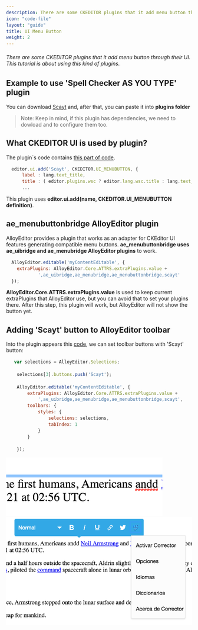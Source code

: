 ```yaml
---
description: There are some CKEDITOR plugins that it add menu button through their UI. This tutorial is about using this kind of plugins.
icon: "code-file"
layout: "guide"
title: UI Menu Button
weight: 2
---
```


###### There are some CKEDITOR plugins that it add menu button through their UI. This tutorial is about using this kind of plugins.

<article id="article1">

## Example to use 'Spell Checker AS YOU TYPE' plugin

<span class="code-header">You can download <a alt="download spell checker as you type plugin" href="http://ckeditor.com/addon/scayt">Scayt</a> and, after that,
you can paste it into <strong>plugins folder</strong>
</span>

> Note: Keep in mind, if this plugin has dependencies, we need to dowload and to configure them too.

</article>

<article id="article2">

## What CKEDITOR UI is used by plugin?

<p>
  The plugin´s code contains <a alt="code of plugin" href="https://github.com/WebSpellChecker/ckeditor-plugin-scayt/blob/master/plugin.js#L39">this part of code</a>.
</p>

```javascript
  editor.ui.add('Scayt', CKEDITOR.UI_MENUBUTTON, {
      label : lang.text_title,
      title : ( editor.plugins.wsc ? editor.lang.wsc.title : lang.text_title ),
      ...
```
<p>This plugin uses <strong>editor.ui.add(name, CKEDITOR.UI_MENUBUTTON definition)</strong>.</p>

</article>

<article id="article3">

## ae_menubuttonbridge AlloyEditor plugin

<p>
  AlloyEditor provides a plugin that works as an adapter for CKEditor UI features generating compatible menu buttons.
  <strong>ae_menubuttonbridge uses ae_uibridge and ae_menubridge AlloyEditor plugins</strong> to work.
</p>

```javascript
  AlloyEditor.editable('myContentEditable', {
    extraPlugins: AlloyEditor.Core.ATTRS.extraPlugins.value +
            ',ae_uibridge,ae_menubridge,ae_menubuttonbridge,scayt'
  });
```
<p>
  <strong>AlloyEditor.Core.ATTRS.extraPlugins.value</strong> is used to keep current extraPlugins that AlloyEditor use, but you can avoid that to set your plugins there. After this step, this plugin will work, but AlloyEditor will not show the button yet.
</p>

</article>

<article id="article4">

## Adding 'Scayt' button to AlloyEditor toolbar

<p>Into the plugin appears this <a alt="Name of buttons" href="https://github.com/WebSpellChecker/ckeditor-plugin-scayt/blob/master/plugin.js#L39">code</a>, we can set toolbar buttons with 'Scayt' button: </p>

```javascript
   var selections = AlloyEditor.Selections;

    selections[3].buttons.push('Scayt');

    AlloyEditor.editable('myContentEditable', {
        extraPlugins: AlloyEditor.Core.ATTRS.extraPlugins.value +
            ',ae_uibridge,ae_menubridge,ae_menubuttonbridge,scayt',
        toolbars: {
            styles: {
                selections: selections,
                tabIndex: 1
            }
        }

    });
```

<div class="thumbnail">
  <img class="img img-polaroid" src="/images/guides/ckeditor_ui_menu_button1.png"/>
</div>
<div class="thumbnail">
  <img class="img img-polaroid" src="/images/guides/ckeditor_ui_menu_button2.png"/>
</div>

</article>